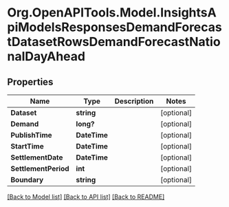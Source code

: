 # Org.OpenAPITools.Model.InsightsApiModelsResponsesDemandForecastDatasetRowsDemandForecastNationalDayAhead

## Properties

Name | Type | Description | Notes
------------ | ------------- | ------------- | -------------
**Dataset** | **string** |  | [optional] 
**Demand** | **long?** |  | [optional] 
**PublishTime** | **DateTime** |  | [optional] 
**StartTime** | **DateTime** |  | [optional] 
**SettlementDate** | **DateTime** |  | [optional] 
**SettlementPeriod** | **int** |  | [optional] 
**Boundary** | **string** |  | [optional] 

[[Back to Model list]](../README.md#documentation-for-models) [[Back to API list]](../README.md#documentation-for-api-endpoints) [[Back to README]](../README.md)


